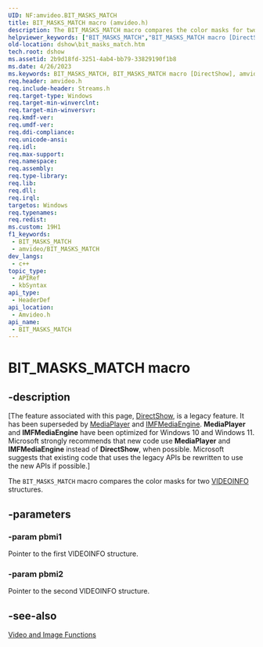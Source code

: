 ```yaml
---
UID: NF:amvideo.BIT_MASKS_MATCH
title: BIT_MASKS_MATCH macro (amvideo.h)
description: The BIT_MASKS_MATCH macro compares the color masks for two VIDEOINFO structures.
helpviewer_keywords: ["BIT_MASKS_MATCH","BIT_MASKS_MATCH macro [DirectShow]","amvideo/BIT_MASKS_MATCH","dshow.bit_masks_match"]
old-location: dshow\bit_masks_match.htm
tech.root: dshow
ms.assetid: 2b9d18fd-3251-4ab4-bb79-33829190f1b8
ms.date: 4/26/2023
ms.keywords: BIT_MASKS_MATCH, BIT_MASKS_MATCH macro [DirectShow], amvideo/BIT_MASKS_MATCH, dshow.bit_masks_match
req.header: amvideo.h
req.include-header: Streams.h
req.target-type: Windows
req.target-min-winverclnt: 
req.target-min-winversvr: 
req.kmdf-ver: 
req.umdf-ver: 
req.ddi-compliance: 
req.unicode-ansi: 
req.idl: 
req.max-support: 
req.namespace: 
req.assembly: 
req.type-library: 
req.lib: 
req.dll: 
req.irql: 
targetos: Windows
req.typenames: 
req.redist: 
ms.custom: 19H1
f1_keywords:
 - BIT_MASKS_MATCH
 - amvideo/BIT_MASKS_MATCH
dev_langs:
 - c++
topic_type:
 - APIRef
 - kbSyntax
api_type:
 - HeaderDef
api_location:
 - Amvideo.h
api_name:
 - BIT_MASKS_MATCH
---
```


# BIT_MASKS_MATCH macro


## -description

\[The feature associated with this page, [DirectShow](/windows/win32/directshow/directshow), is a legacy feature. It has been superseded by [MediaPlayer](/uwp/api/Windows.Media.Playback.MediaPlayer) and [IMFMediaEngine](/windows/win32/api/mfmediaengine/nn-mfmediaengine-imfmediaengine). **MediaPlayer** and **IMFMediaEngine** have been optimized for Windows 10 and Windows 11. Microsoft strongly recommends that new code use **MediaPlayer** and **IMFMediaEngine** instead of **DirectShow**, when possible. Microsoft suggests that existing code that uses the legacy APIs be rewritten to use the new APIs if possible.\]

The <code>BIT_MASKS_MATCH</code> macro compares the color masks for two <a href="/previous-versions/windows/desktop/api/amvideo/ns-amvideo-videoinfo">VIDEOINFO</a> structures.

## -parameters

### -param pbmi1

Pointer to the first VIDEOINFO structure.

### -param pbmi2

Pointer to the second VIDEOINFO structure.

## -see-also

<a href="/windows/desktop/DirectShow/video-and-image-functions">Video and Image Functions</a>